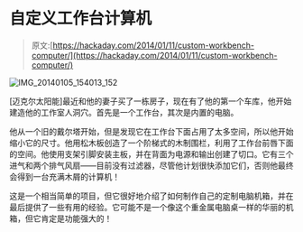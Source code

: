 # 自定义工作台计算机

> 原文:[https://hackaday.com/2014/01/11/custom-workbench-computer/](https://hackaday.com/2014/01/11/custom-workbench-computer/)

![IMG_20140105_154013_152](../Images/08b6683c6c550befb2ca3d55568c6572.png)

[迈克尔太阳能]最近和他的妻子买了一栋房子，现在有了他的第一个车库，他开始建造他的工作室人洞穴。首先是一个工作台，其次是内置的电脑。

他从一个旧的戴尔塔开始，但是发现它在工作台下面占用了太多空间，所以他开始缩小它的尺寸。他用松木板创造了一个阶梯式的木制围栏，利用了工作台前唇下面的空间。他使用支架引脚安装主板，并在背面为电源和输出创建了切口。它有三个进气和两个排气风扇——目前没有过滤器，尽管他计划很快添加它们，否则他最终会得到一台充满木屑的计算机！

这是一个相当简单的项目，但它很好地介绍了如何制作自己的定制电脑机箱，并在最后提供了一些有用的经验。它可能不是一个像这个重金属电脑桌一样的华丽的机箱，但它肯定是功能强大的！